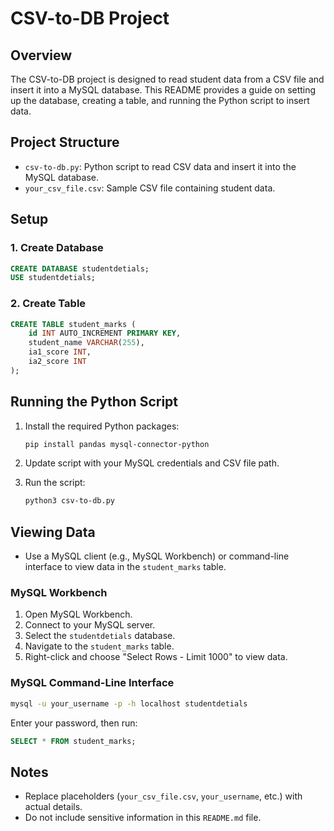 # CSV-to-DB Project

## Overview

The CSV-to-DB project is designed to read student data from a CSV file and insert it into a MySQL database. This README provides a guide on setting up the database, creating a table, and running the Python script to insert data.

## Project Structure

- `csv-to-db.py`: Python script to read CSV data and insert it into the MySQL database.
- `your_csv_file.csv`: Sample CSV file containing student data.

## Setup

### 1. Create Database

```sql
CREATE DATABASE studentdetials;
USE studentdetials;
```

### 2. Create Table

```sql
CREATE TABLE student_marks (
    id INT AUTO_INCREMENT PRIMARY KEY,
    student_name VARCHAR(255),
    ia1_score INT,
    ia2_score INT
);
```

## Running the Python Script

1. Install the required Python packages:

    ```bash
    pip install pandas mysql-connector-python
    ```

2. Update script with your MySQL credentials and CSV file path.

3. Run the script:

    ```bash
    python3 csv-to-db.py
    ```

## Viewing Data

- Use a MySQL client (e.g., MySQL Workbench) or command-line interface to view data in the `student_marks` table.

### MySQL Workbench

1. Open MySQL Workbench.
2. Connect to your MySQL server.
3. Select the `studentdetials` database.
4. Navigate to the `student_marks` table.
5. Right-click and choose "Select Rows - Limit 1000" to view data.

### MySQL Command-Line Interface

```bash
mysql -u your_username -p -h localhost studentdetials
```

Enter your password, then run:

```sql
SELECT * FROM student_marks;
```

## Notes

- Replace placeholders (`your_csv_file.csv`, `your_username`, etc.) with actual details.
- Do not include sensitive information in this `README.md` file.




